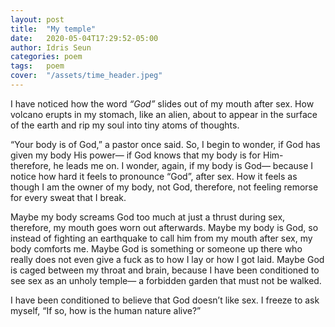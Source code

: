 ```yaml
---
layout: post
title:  "My temple"
date:   2020-05-04T17:29:52-05:00
author: Idris Seun
categories: poem
tags:	poem
cover:  "/assets/time_header.jpeg"
---
```


I have noticed how the word *“God”* slides out of my mouth after sex. How volcano erupts in my stomach, like an alien, about to appear in the surface of the earth and rip my soul into tiny atoms of thoughts.

“Your body is of God,” a pastor once said. So, I begin to wonder, if God has given my body His power— if God knows that my body is for Him- therefore, he leads me on. I wonder, again, if my body is God— because I notice how hard it feels to pronounce “God”, after sex. How it feels as though I am the owner of my body, not God, therefore, not feeling remorse for every sweat that I break. 

Maybe my body screams God too much at just a thrust during sex, therefore, my mouth goes worn out afterwards. Maybe my body is God, so instead of fighting an earthquake to call him from my mouth after sex, my body comforts me. Maybe God is something or someone up there who really does not even give a fuck as to how I lay or how I got laid. Maybe God is caged between my throat and brain, because I have been conditioned to see sex as an unholy temple— a forbidden garden that must not be walked. 

I have been conditioned to believe that God doesn’t like sex. I freeze to ask myself, “If so, how is the human nature alive?”
